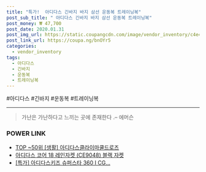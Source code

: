 ```yaml
--- 
title: "특가!  아디다스 긴바지 바지 삼선 운동복 트레이닝복" 
post_sub_title: " 아디다스 긴바지 바지 삼선 운동복 트레이닝복" 
post_money: ₩ 47,700 
post_date: 2020.01.31 
post_img_url: https://static.coupangcdn.com/image/vendor_inventory/c4e4/4d959842e640bc893cf3d01949918a705d7bca9af93acab5f271865fa703.jpg 
post_link_url: https://coupa.ng/bnOYr5 
categories: 
  - vendor_inventory 
tags: 
  - 아디다스 
  - 긴바지 
  - 운동복 
  - 트레이닝복 
--- 
```

  #아디다스 #긴바지 #운동복 #트레이닝복 
<hr> 

> 가난은 가난하다고 느끼는 곳에 존재한다 .–  에머슨 


### POWER LINK

* <a href="https://blog.naver.com/an0733/221788456634" target="_blank"> TOP ~50위 [생활] 아디다스클라이마쿨드로즈</a>
* <a href="https://blog.naver.com/sakai111/221785024856" target="_blank">아디다스 코어 18 레인자켓 (CE9048) 블랙 자켓</a>
* <a href="https://blog.naver.com/santokki14/221788229764" target="_blank">[특가] 아디다스키즈 슈퍼스타 360 I CG...</a>
